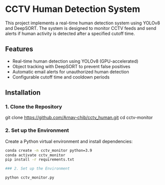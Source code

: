 # CCTV Human Detection System

This project implements a real-time human detection system using YOLOv8 and DeepSORT. The system is designed to monitor CCTV feeds and send alerts if human activity is detected after a specified cutoff time.

## Features
- Real-time human detection using YOLOv8 (GPU-accelerated)
- Object tracking with DeepSORT to prevent false positives
- Automatic email alerts for unauthorized human detection
- Configurable cutoff time and cooldown periods

## Installation

### 1. Clone the Repository
git clone https://github.com/Arnav-chib/cctv_human.git cd cctv-monitor


### 2. Set up the Environment
Create a Python virtual environment and install dependencies:

```bash
conda create -n cctv_monitor python=3.9
conda activate cctv_monitor
pip install -r requirements.txt

### 2. Set up the Environment

python cctv_monitor.py

